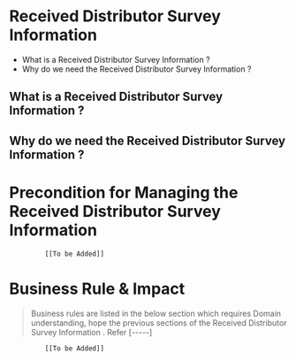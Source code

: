 # Received Distributor Survey Information

* What is a Received Distributor Survey Information ?
* Why do we need the Received Distributor Survey Information ? 


## What is a Received Distributor Survey Information ?

## Why do we need the Received Distributor Survey Information ? 



# Precondition for Managing the Received Distributor Survey Information 




             [[To be Added]]
 




# Business Rule & Impact 

> Business rules are listed in the below section which requires Domain understanding, hope the previous sections of the Received Distributor Survey Information . Refer [-----]


             [[To be Added]]
 


